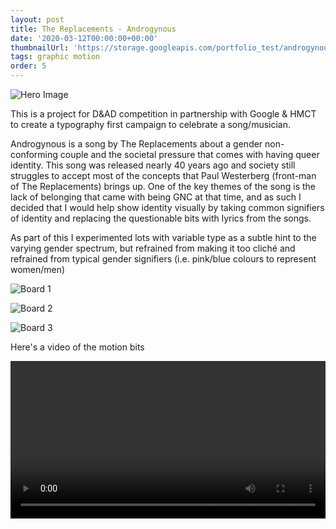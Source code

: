 ```yaml
---
layout: post
title: The Replacements - Androgynous
date: '2020-03-12T00:00:00+00:00'
thumbnailUrl: 'https://storage.googleapis.com/portfolio_test/androgynous/Hero.png'
tags: graphic motion
order: 5
---
```


![Hero Image]({{page.thumbnailUrl}})

This is a project for D&AD competition in partnership with Google & HMCT to create a typography first campaign to celebrate a song/musician. 

Androgynous is a song by The Replacements about a gender non-conforming couple and the societal pressure that comes with having queer identity. This song was released nearly 40 years ago and society still struggles to accept most of the concepts that Paul Westerberg (front-man of The Replacements) brings up. One of the key themes of the song is the lack of belonging that came with being GNC at that time, and as such I decided that I would help show identity visually by taking common signifiers of identity and replacing the questionable bits with lyrics from the songs. 

As part of this I experimented lots with variable type as a subtle hint to the varying gender spectrum, but refrained from making it too cliché and refrained from typical gender signifiers (i.e. pink/blue colours to represent women/men)

![Board 1](https://storage.googleapis.com/portfolio_test/androgynous/A3%20Board%201.png)

![Board 2](https://storage.googleapis.com/portfolio_test/androgynous/A3%20Board%202.png)

![Board 3](https://storage.googleapis.com/portfolio_test/androgynous/A3%20Board%203.png)

Here's a video of the motion bits

<video loop="true" controls="controls" style="width:100%">
	<source src="https://storage.googleapis.com/portfolio_test/androgynous/PUTPUT2_2.webm">
</video>